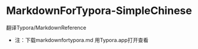 # MarkdownForTypora-SimpleChinese
翻译Typora/MarkdownReference 

- 注：下载markdownfortypora.md 用Typora.app打开查看
